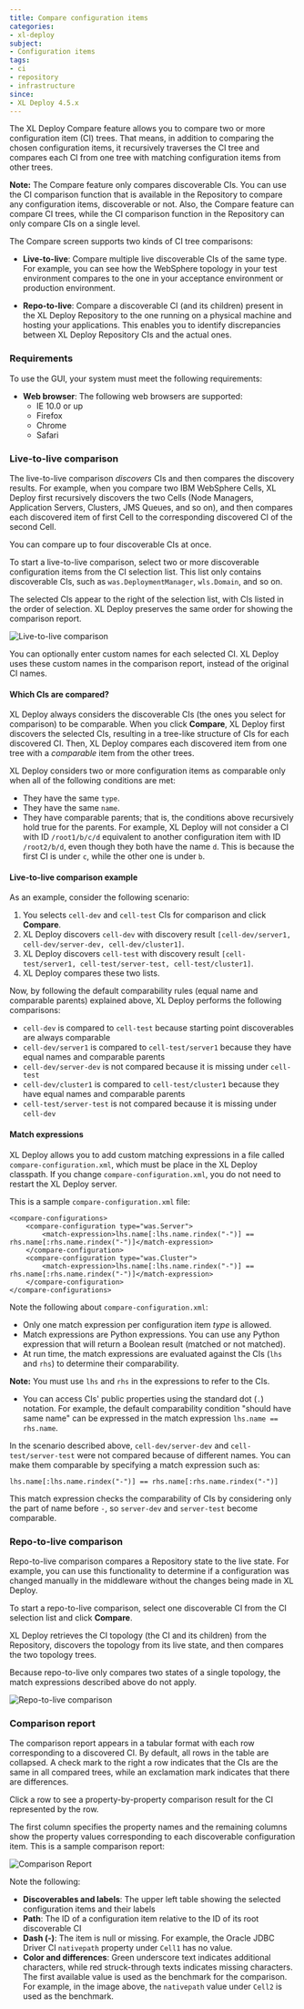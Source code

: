 ```yaml
---
title: Compare configuration items
categories:
- xl-deploy
subject:
- Configuration items
tags:
- ci
- repository
- infrastructure
since:
- XL Deploy 4.5.x
---
```


The XL Deploy Compare feature allows you to compare two or more configuration item (CI) trees. That means, in addition to comparing the chosen configuration items, it recursively traverses the CI tree and compares each CI from one tree with matching configuration items from other trees.

**Note:** The Compare feature only compares discoverable CIs. You can use the CI comparison function that is available in the Repository to compare any configuration items, discoverable or not. Also, the Compare feature can compare CI trees, while the CI comparison function in the Repository can only compare CIs on a single level.

The Compare screen supports two kinds of CI tree comparisons:

* **Live-to-live**: Compare multiple live discoverable CIs of the same type. For example, you can see how the WebSphere topology in your test environment compares to the one in your acceptance environment or production environment.

* **Repo-to-live**: Compare a discoverable CI (and its children) present in the XL Deploy Repository to the one running on 
a physical machine and hosting your applications. This enables you to identify discrepancies between XL Deploy Repository CIs and the actual ones. 

### Requirements

To use the GUI, your system must meet the following requirements:

* **Web browser**: The following web browsers are supported:
     * IE 10.0 or up
     * Firefox
     * Chrome
     * Safari

### Live-to-live comparison

The live-to-live comparison *discovers* CIs and then compares the discovery results. For example, when you compare two IBM WebSphere Cells, XL Deploy first recursively discovers the two Cells (Node Managers, Application Servers, Clusters, JMS Queues, and so on), and then compares each discovered item of first Cell to the corresponding discovered CI of the second Cell. 

You can compare up to four discoverable CIs at once.

To start a live-to-live comparison, select two or more discoverable configuration items from the CI selection list. This list only contains discoverable CIs, such as `was.DeploymentManager`, `wls.Domain`, and so on.

The selected CIs appear to the right of the selection list, with CIs listed in the order of selection. XL Deploy preserves the same order for showing the comparison report.

![Live-to-live comparison](images/compare-feature-live-2-live-compare.png)

You can optionally enter custom names for each selected CI. XL Deploy uses these custom names in the comparison report, instead of the original CI names.

#### Which CIs are compared?

XL Deploy always considers the discoverable CIs (the ones you select for comparison) to be comparable. When you click **Compare**, XL Deploy first discovers the selected CIs, resulting in a tree-like structure of CIs for each discovered CI. Then, XL Deploy compares each discovered item from one tree with a *comparable* item from the other trees.

XL Deploy considers two or more configuration items as comparable only when all of the following conditions are met:

 * They have the same `type`.
 * They have the same `name`.
 * They have comparable parents; that is, the conditions above recursively hold true for the parents. For example, XL Deploy will not consider a CI with ID `/root1/b/c/d` equivalent to another configuration item with ID `/root2/b/d`, even though they both have the name `d`. This is because the first CI is under `c`, while the other one is under `b`.
 
#### Live-to-live comparison example
   
As an example, consider the following scenario:
 
 1. You selects `cell-dev` and `cell-test` CIs for comparison and click **Compare**.
 2. XL Deploy discovers `cell-dev` with discovery result `[cell-dev/server1, cell-dev/server-dev, cell-dev/cluster1]`.
 3. XL Deploy discovers `cell-test` with discovery result `[cell-test/server1, cell-test/server-test, cell-test/cluster1]`.
 4. XL Deploy compares these two lists.
 
Now, by following the default comparability rules (equal name and comparable parents) explained above, XL Deploy performs the following comparisons:
 
 * `cell-dev` is compared to `cell-test` because starting point discoverables are always comparable
 * `cell-dev/server1` is compared to `cell-test/server1` because they have equal names and comparable parents
 * `cell-dev/server-dev` is not compared because it is missing under `cell-test`
 * `cell-dev/cluster1` is compared to `cell-test/cluster1` because they have equal names and comparable parents
 * `cell-test/server-test` is not compared because it is missing under `cell-dev`

#### Match expressions

XL Deploy allows you to add custom matching expressions in a file called `compare-configuration.xml`, which must be place in the XL Deploy classpath. If you change `compare-configuration.xml`, you do not need to restart the XL Deploy server.

This is a sample `compare-configuration.xml` file:

    <compare-configurations>
        <compare-configuration type="was.Server">
            <match-expression>lhs.name[:lhs.name.rindex("-")] == rhs.name[:rhs.name.rindex("-")]</match-expression>
        </compare-configuration>
        <compare-configuration type="was.Cluster">
            <match-expression>lhs.name[:lhs.name.rindex("-")] == rhs.name[:rhs.name.rindex("-")]</match-expression>
        </compare-configuration>
    </compare-configurations>
    
Note the following about `compare-configuration.xml`:

* Only one match expression per configuration item *type* is allowed.
* Match expressions are Python expressions. You can use any Python expression that will return a Boolean result (matched or not matched).
* At run time, the match expressions are evaluated against the CIs (`lhs` and `rhs`) to determine their comparability.

**Note:** You must use `lhs` and `rhs` in the expressions to refer to the CIs.

* You can access CIs' public properties using the standard dot (`.`) notation. For example, the default comparability
   condition "should have same name" can be expressed in the match expression `lhs.name == rhs.name`.
   
In the scenario described above, `cell-dev/server-dev` and `cell-test/server-test` were not compared because of different names. You can make them comparable by specifying a match expression such as:
    
    lhs.name[:lhs.name.rindex("-")] == rhs.name[:rhs.name.rindex("-")]
    
This match expression checks the comparability of CIs by considering only the part of name before `-`, so `server-dev` and `server-test` become comparable.

### Repo-to-live comparison

Repo-to-live comparison compares a Repository state to the live state. For example, you can use this functionality to determine if a configuration was changed manually in the middleware without the changes being made in XL Deploy.

To start a repo-to-live comparison, select one discoverable CI from the CI selection list and click **Compare**.

XL Deploy retrieves the CI topology (the CI and its children) from the Repository, discovers the topology from its live state, and then compares the two topology trees.

Because repo-to-live only compares two states of a single topology, the match expressions described above do not apply.

![Repo-to-live comparison](images/compare-feature-repo-2-live-compare.png)

### Comparison report

The comparison report appears in a tabular format with each row corresponding to a discovered CI. By default, all rows in the table are collapsed. A check mark to the right a row indicates that the CIs are the same in all compared trees, while an exclamation mark indicates that there are differences.

Click a row to see a property-by-property comparison result for the CI represented by the row.

The first column specifies the property names and the remaining columns show the property values corresponding to each discoverable configuration item. This is a sample comparison report:

![Comparison Report](images/compare-feature-report-diff.png)

Note the following:

* **Discoverables and labels**: The upper left table showing the selected configuration items and their labels
* **Path**: The ID of a configuration item relative to the ID of its root discoverable CI
* **Dash (-)**: The item is null or missing. For example, the Oracle JDBC Driver CI `nativepath` property under `Cell1` has no value.
* **Color and differences**: Green underscore text indicates additional characters, while red struck-through texts indicates missing characters. The first available value is used as the benchmark for the comparison. For example, in the image above, the `nativepath` value under `Cell2` is used as the benchmark.
